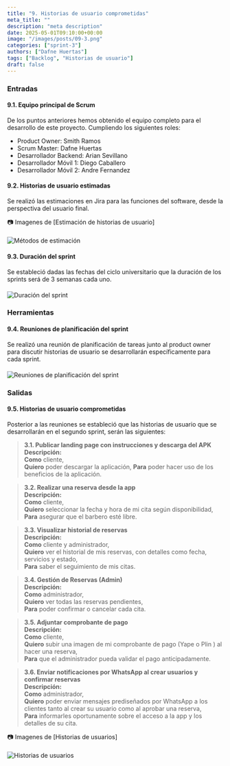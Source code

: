 ```yaml
---
title: "9. Historias de usuario comprometidas"
meta_title: ""
description: "meta description"
date: 2025-05-01T09:10:00+00:00
image: "/images/posts/09-3.png"
categories: ["sprint-3"]
authors: ["Dafne Huertas"]
tags: ["Backlog", "Historias de usuario"]
draft: false
---
```

### Entradas

#### 9.1. Equipo principal de Scrum
De los puntos anteriores hemos obtenido el equipo completo para el desarrollo de este proyecto. Cumpliendo los siguientes roles:

- Product Owner: Smith Ramos
- Scrum Master: Dafne Huertas
- Desarrollador Backend: Arian Sevillano
- Desarrollador Móvil 1: Diego Caballero
- Desarrollador Móvil 2: Andre Fernandez

#### 9.2. Historias de usuario estimadas 
Se realizó las estimaciones en Jira para las funciones del software, desde la perspectiva del usuario final.

📷 Imagenes de [Estimación de historias de usuario]
 <img src="/images/sprint_2/historias_estimadas.png" 
     alt="Métodos de estimación" 
     style="display: block; margin: 20px auto; max-width: 100%;" />

#### 9.3. Duración del sprint

Se estableció dadas las fechas del ciclo universitario que la duración de los sprints será de 3 semanas cada uno.

<img src="/images/sprint_2/cronograma.png" 
     alt="Duración del sprint" 
     style="display: block; margin: 20px auto; max-width: 100%;" />

### Herramientas

#### 9.4. Reuniones de planificación del sprint
Se realizó una reunión de planificación de tareas junto al product owner para discutir historias de usuario se desarrollarán específicamente para cada sprint.

<img src="/images/sprint_2/scrum_team.jpg" 
     alt="Reuniones de planificación del sprint" 
     style="display: block; margin: 20px auto; max-width: 100%;" />

### Salidas

#### 9.5. Historias de usuario comprometidas
Posterior a las reuniones se estableció que las historias de usuario que se desarrollarán en el segundo sprint, serán las siguientes:

> **3.1. Publicar landing page con instrucciones y descarga del APK**  
> **Descripción:**  
> **Como** cliente,  
> **Quiero** poder descargar la aplicación,
> **Para** poder hacer uso de los beneficios de la aplicación.

> **3.2. Realizar una reserva desde la app**  
> **Descripción:**  
> **Como** cliente,  
> **Quiero** seleccionar la fecha y hora de mi cita según disponibilidad,  
> **Para** asegurar que el barbero esté libre.

> **3.3. Visualizar historial de reservas**  
> **Descripción:**  
> **Como** cliente y administrador,  
> **Quiero** ver el historial de mis reservas, con detalles como fecha, servicios y estado,  
> **Para** saber el seguimiento de mis citas.

> **3.4. Gestión de Reservas (Admin)**  
> **Descripción:**  
> **Como** administrador,  
> **Quiero** ver todas las reservas pendientes,  
> **Para** poder confirmar o cancelar cada cita.

> **3.5. Adjuntar comprobante de pago**  
> **Descripción:**  
> **Como** cliente,  
> **Quiero** subir una imagen de mi comprobante de pago (Yape o Plin ) al hacer una reserva,  
> **Para** que el administrador pueda validar el pago anticipadamente.

> **3.6. Enviar notificaciones por WhatsApp al crear usuarios y confirmar reservas**  
> **Descripción:**  
> **Como** administrador,  
> **Quiero** poder enviar mensajes prediseñados por WhatsApp a los clientes tanto al crear su usuario como al aprobar una reserva,  
> **Para** informarles oportunamente sobre el acceso a la app y los detalles de su cita.

 📷 Imagenes de [Historias de usuarios]
 <img src="/images/sprint_3/historias-sprint3.jpg" 
     alt="Historias de usuarios" 
     style="display: block; margin: 20px auto; max-width: 100%;" />
